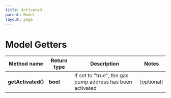 ```yaml
---
title: Activated
parent: Model
layout: page
---
```


# Model Getters

Method name | Return type | Description | Notes
------------ | ------------- | ------------- | -------------
**getActivated()** | **bool** | If set to "true", the gas pump address has been activated | [optional]

